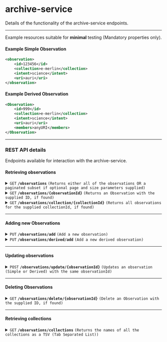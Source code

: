# archive-service

Details of the functionality of the archive-service endpoints.

------------------------------------------------------------------------------------------
Example resources suitable for **minimal** testing (Mandatory properties only).
#### Example Simple Observation
```xml
<observation>
    <id>123456</id>
    <collection>e-merlin</collection>
    <intent>science</intent>
    <uri>auri</uri>
</observation>
```
#### Example Derived Observation
```xml
<Observation>
    <id>999</id>
    <collection>e-merlin</collection>
    <intent>science</intent>
    <uri>auri</uri>
    <members>anyURI</members>
</Observation>
```
------------------------------------------------------------------------------------------
### REST API details  
Endpoints available for interaction with the archive-service.

#### Retrieving observations

<details>
 <summary><code>GET</code> <code><b>/observations</b></code> <code>(Returns either all of the observations OR a paginated subset if optional page and size parameters supplied)</code></summary>

##### Parameters

> | name | type     | data type | description                                                                    |
> |------|----------|-----------|--------------------------------------------------------------------------------|
> | page | optional | integer   | The page index, zero-indexed                                                   |
> | size | optional | integer   | The number of observations to return for each page, must be greater than zero. |


##### Responses

> | http code | content-type      | response                                 |
> |-----------|-------------------|------------------------------------------|
> | `200`     | `application/xml` | `Returned successfully`                  |
> | `400`     | `text/plain`      | `{"code":"400","message":"Bad Request"}` |


##### Example cURL

> ```
>  curl -X 'GET' -H 'accept: application/xml' 'http://localhost:8080/observations'
> ```

</details>

<details>
 <summary><code>GET</code> <code><b>/observations/{observationId}</b></code> <code>(Returns an Observation with the supplied ID, if found)</code></summary>

##### Parameters

> | name          |  type     | data type | description                                                         |
> |---------------|-----------|-----------|---------------------------------------------------------------------|
> | observationId |  required | String    | The unique identifier of a specific Observation (Simple or Derived) |


##### Responses

> | http code | content-type      | response                                      |
> |-----------|-------------------|-----------------------------------------------|
> | `201`     | `application/xml` | `Observation found and returned successfully` |
> | `400`     | `text/plain`      | `{"code":"400","message":"Bad Request"}`      |
> | `404`     | `text/plain`      | Observation not found                         |

##### Example cURL

> ```
>  curl -X 'GET' 'http://localhost:8080/observations/23456' -H 'accept: application/xml'
> ```

</details>

<details>
 <summary><code>GET</code> <code><b>/observations/collection/{collectionId}</b></code> <code>(Returns all observations for the supplied collectionId, if found)</code></summary>

##### Parameters

> | name         | type     | data type | description                                                                    |
> |--------------|----------|-----------|--------------------------------------------------------------------------------|
> | collectionId | required | String    | The unique identifier of a specific collection                                 |
> | page         | optional | integer   | The page index, zero-indexed                                                   |
> | size         | optional | integer   | The number of observations to return for each page, must be greater than zero. |


##### Responses

> | http code | content-type      | response                                                                      |
> |-----------|-------------------|-------------------------------------------------------------------------------|
> | `201`     | `application/xml` | `List of Observation (Simple and/or Derived) found and returned successfully` |
> | `400`     | `text/plain`      | `{"code":"400","message":"Bad Request"}`                                      |

##### Example cURL

> ```
>  curl -X 'GET' 'http://localhost:8080/observations/23456' -H 'accept: application/xml'
> ```

</details>

------------------------------------------------------------------------------------------

#### Adding new Observations

<details>
 <summary><code>PUT</code> <code><b>/observations/add</b></code> <code>(Add a new observation)</code></summary>

##### Responses

> | http code     | content-type      | response                                                        |
> |---------------|-------------------|-----------------------------------------------------------------|
> | `201`         | `application/xml` | `Observation added successfully, body contains new Observation` |
> | `400`         | `text/plain`      | `{"code":"400","message":"Bad Request"}`                        |

##### Example cURL

> ```
>  curl -v --header "Content-Type: application/xml" -T observation1.xml http://localhost:8080/observations/add
> ```

</details>

<details>
 <summary><code>PUT</code> <code><b>/observations/derived/add</b></code> <code>(Add a new derived observation)</code></summary>

##### Responses

> | http code     | content-type      | response                                                               |
> |---------------|-------------------|------------------------------------------------------------------------|
> | `201`         | `application/xml` | `Observation added successfully, body contains new DerivedObservation` |
> | `400`         | `text/plain`      | `{"code":"400","message":"Bad Request"}`                               |

##### Example cURL

> ```
>  curl -v --header "Content-Type: application/xml" -T observation1.xml http://localhost:8080/observations/derived/add
> ```

</details>

------------------------------------------------------------------------------------------

#### Updating observations

<details>
 <summary><code>POST</code> <code><b>/observations/update/{observationId}</b></code> <code>(Updates an observation (Simple or Derived) with the same observationId)</code></summary>

##### Parameters

> | name          |  type     | data type | description                                               |
> |---------------|-----------|-----------|-----------------------------------------------------------|
> | observationId |  required | String    | The unique identifier of a specific observation to update |


##### Responses

> | http code | content-type      | response                                 |
> |-----------|-------------------|------------------------------------------|
> | `200`     | `application/xml` | `Observation updated successfully`       |
> | `400`     | `text/plain`      | `{"code":"400","message":"Bad Request"}` |
> | `404`     | `text/plain`      | Observation not found                    |

##### Example cURL

> ```
>  curl -v --header "Content-Type: application/xml" -T observation123.xml http://localhost:8080/observations/update/123
> ```

</details>

------------------------------------------------------------------------------------------

#### Deleting Observations

<details>
 <summary><code>GET</code> <code><b>/observations/delete/{observationId}</b></code> <code>(Delete an Observation with the supplied ID, if found)</code></summary>

##### Parameters

> | name          |  type     | data type | description                                                         |
> |---------------|-----------|-----------|---------------------------------------------------------------------|
> | observationId |  required | String    | The unique identifier of a specific Observation (Simple or Derived) |


##### Responses

> | http code | content-type      | response                                 |
> |-----------|-------------------|------------------------------------------|
> | `204`     | `application/xml` | `Observation deleted`                    |
> | `400`     | `text/plain`      | `{"code":"400","message":"Bad Request"}` |
> | `404`     | `text/plain`      | Observation not found                    |

##### Example cURL

> ```
>  curl -X 'DELETE' 'http://localhost:8080/observations/delete/123' -H 'accept: */*'
> ```

</details>  

------------------------------------------------------------------------------------------

#### Retrieving collections

<details>
 <summary><code>GET</code> <code><b>/observations/collections</b></code> <code>(Returns the names of all the collections as a TSV (Tab Separated List))</code></summary>

##### Responses

> | http code | content-type | response                                 |
> |-----------|--------------|------------------------------------------|
> | `200`     | `text/plain` | `Returned successfully`                  |
> | `400`     | `text/plain` | `{"code":"400","message":"Bad Request"}` |


##### Example cURL

> ```
>  curl -X 'GET' -H 'accept: application/xml' 'http://localhost:8080/observations/collections'
> ```

</details>